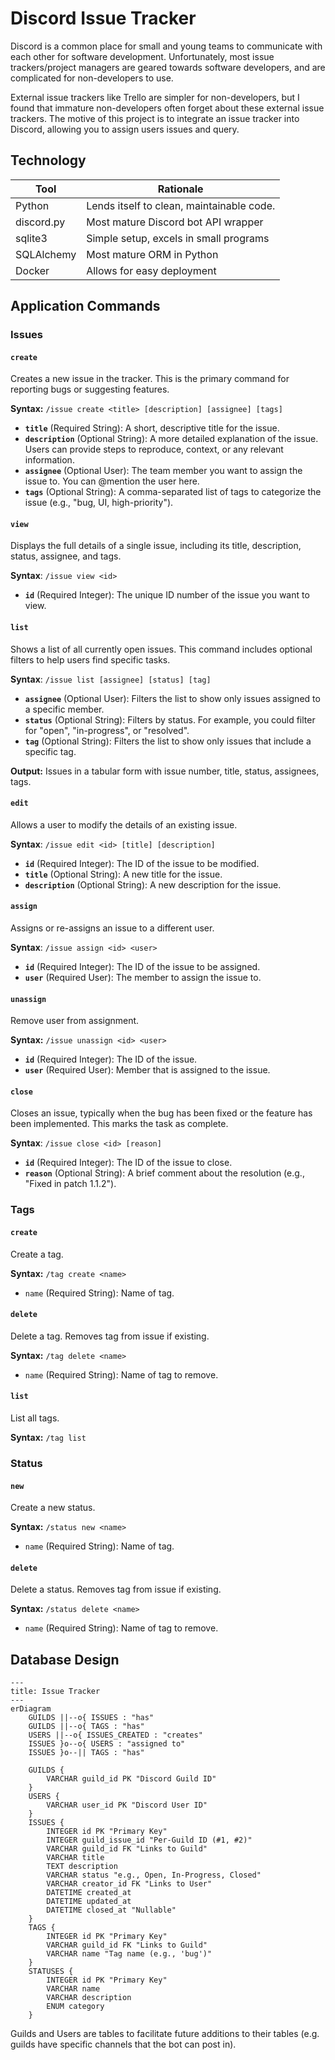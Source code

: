 # Discord Issue Tracker

Discord is a common place for small and young teams to communicate with each other for software development. Unfortunately, most issue trackers/project managers are geared towards software developers, and are complicated for non-developers to use.

External issue trackers like Trello are simpler for non-developers, but I found that immature non-developers often forget about these external issue trackers. The motive of this project is to integrate an issue tracker into Discord, allowing you to assign users issues and query.

## Technology

| Tool       | Rationale                                 |
| ---------- | ----------------------------------------- |
| Python     | Lends itself to clean, maintainable code. |
| discord.py | Most mature Discord bot API wrapper       |
| sqlite3    | Simple setup, excels in small programs    |
| SQLAlchemy | Most mature ORM in Python                 |
| Docker     | Allows for easy deployment                |

## Application Commands

### Issues

#### `create`

Creates a new issue in the tracker. This is the primary command for reporting bugs or suggesting features.

**Syntax:** `/issue create <title> [description] [assignee] [tags]`

- **`title`** (Required String): A short, descriptive title for the issue.
- **`description`** (Optional String): A more detailed explanation of the issue. Users can provide steps to reproduce, context, or any relevant information.
- **`assignee`** (Optional User): The team member you want to assign the issue to. You can @mention the user here.
- **`tags`** (Optional String): A comma-separated list of tags to categorize the issue (e.g., "bug, UI, high-priority").

#### `view`

Displays the full details of a single issue, including its title, description, status, assignee, and tags.

**Syntax**: `/issue view <id>`

- **`id`** (Required Integer): The unique ID number of the issue you want to view.

#### `list`

Shows a list of all currently open issues. This command includes optional filters to help users find specific tasks.

**Syntax**: `/issue list [assignee] [status] [tag]`

- **`assignee`** (Optional User): Filters the list to show only issues assigned to a specific member.
- **`status`** (Optional String): Filters by status. For example, you could filter for "open", "in-progress", or "resolved".
- **`tag`** (Optional String): Filters the list to show only issues that include a specific tag.

**Output:** Issues in a tabular form with issue number, title, status, assignees, tags.

#### `edit`

Allows a user to modify the details of an existing issue.

**Syntax**: `/issue edit <id> [title] [description]`

- **`id`** (Required Integer): The ID of the issue to be modified.
- **`title`** (Optional String): A new title for the issue.
- **`description`** (Optional String): A new description for the issue.

#### `assign`

Assigns or re-assigns an issue to a different user.

**Syntax**: `/issue assign <id> <user>`

- **`id`** (Required Integer): The ID of the issue to be assigned.
- **`user`** (Required User): The member to assign the issue to.

#### `unassign`

Remove user from assignment.

**Syntax:** `/issue unassign <id> <user>`

- **`id`** (Required Integer): The ID of the issue.
- **`user`** (Required User): Member that is assigned to the issue.

#### `close`

Closes an issue, typically when the bug has been fixed or the feature has been implemented. This marks the task as complete.

**Syntax**: `/issue close <id> [reason]`

- **`id`** (Required Integer): The ID of the issue to close.
- **`reason`** (Optional String): A brief comment about the resolution (e.g., "Fixed in patch 1.1.2").

### Tags

#### `create`

Create a tag.

**Syntax:** `/tag create <name>`

- `name` (Required String): Name of tag.

#### `delete`

Delete a tag. Removes tag from issue if existing.

**Syntax:** `/tag delete <name>`

- `name` (Required String): Name of tag to remove.

#### `list`

List all tags.

**Syntax:** `/tag list`

### Status

#### `new`

Create a new status.

**Syntax:** `/status new <name>`

- `name` (Required String): Name of tag.

#### `delete`

Delete a status. Removes tag from issue if existing.

**Syntax:** `/status delete <name>`

- `name` (Required String): Name of tag to remove.

## Database Design

```mermaid
---
title: Issue Tracker
---
erDiagram
    GUILDS ||--o{ ISSUES : "has"
    GUILDS ||--o{ TAGS : "has"
    USERS ||--o{ ISSUES_CREATED : "creates"
    ISSUES }o--o{ USERS : "assigned to"
    ISSUES }o--|| TAGS : "has"

    GUILDS {
        VARCHAR guild_id PK "Discord Guild ID"
    }
    USERS {
        VARCHAR user_id PK "Discord User ID"
    }
    ISSUES {
        INTEGER id PK "Primary Key"
        INTEGER guild_issue_id "Per-Guild ID (#1, #2)"
        VARCHAR guild_id FK "Links to Guild"
        VARCHAR title
        TEXT description
        VARCHAR status "e.g., Open, In-Progress, Closed"
        VARCHAR creator_id FK "Links to User"
        DATETIME created_at
        DATETIME updated_at
        DATETIME closed_at "Nullable"
    }
    TAGS {
        INTEGER id PK "Primary Key"
        VARCHAR guild_id FK "Links to Guild"
        VARCHAR name "Tag name (e.g., 'bug')"
    }
    STATUSES {
	    INTEGER id PK "Primary Key"
	    VARCHAR name
	    VARCHAR description
	    ENUM category
    }

```

Guilds and Users are tables to facilitate future additions to their tables (e.g. guilds have specific channels that the bot can post in).
